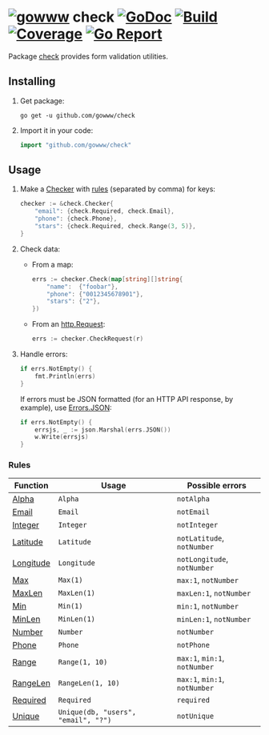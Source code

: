 # [![gowww](https://avatars.githubusercontent.com/u/18078923?s=20)](https://github.com/gowww) check [![GoDoc](https://godoc.org/github.com/gowww/check?status.svg)](https://godoc.org/github.com/gowww/check) [![Build](https://travis-ci.org/gowww/check.svg?branch=master)](https://travis-ci.org/gowww/check) [![Coverage](https://coveralls.io/repos/github/gowww/check/badge.svg?branch=master)](https://coveralls.io/github/gowww/check?branch=master) [![Go Report](https://goreportcard.com/badge/github.com/gowww/check)](https://goreportcard.com/report/github.com/gowww/check)

Package [check](https://godoc.org/github.com/gowww/check) provides form validation utilities.

## Installing

1. Get package:

	```Shell
	go get -u github.com/gowww/check
	```

2. Import it in your code:

	```Go
	import "github.com/gowww/check"
	```

## Usage

1. Make a [Checker](https://godoc.org/github.com/gowww/check#Checker) with [rules](#rules) (separated by comma) for keys:

	```Go
	checker := &check.Checker{
		"email": {check.Required, check.Email},
		"phone": {check.Phone},
		"stars": {check.Required, check.Range(3, 5)},
	}
	```

2. Check data:

	- From a map:
	
		```Go
		errs := checker.Check(map[string][]string{
			"name":  {"foobar"},
			"phone": {"0012345678901"},
			"stars": {"2"},
		})
		```

	- From an [http.Request](https://golang.org/pkg/net/http/#Request):
	
		```Go
		errs := checker.CheckRequest(r)
		```

3. Handle errors:

	```Go
	if errs.NotEmpty() {
		fmt.Println(errs)
	}
	```

	If errors must be JSON formatted (for an HTTP API response, by example), use [Errors.JSON](https://godoc.org/github.com/gowww/check#Errors.JSON):

	```Go
	if errs.NotEmpty() {
		errsjs, _ := json.Marshal(errs.JSON())
		w.Write(errsjs)
	}
	```

### Rules

Function                                                        | Usage                               | Possible errors
----------------------------------------------------------------|-------------------------------------|------------------------------
[Alpha](https://godoc.org/github.com/gowww/check#Alpha)         | `Alpha`                             | `notAlpha`
[Email](https://godoc.org/github.com/gowww/check#Email)         | `Email`                             | `notEmail`
[Integer](https://godoc.org/github.com/gowww/check#Integer)     | `Integer`                           | `notInteger`
[Latitude](https://godoc.org/github.com/gowww/check#Latitude)   | `Latitude`                          | `notLatitude`, `notNumber`
[Longitude](https://godoc.org/github.com/gowww/check#Longitude) | `Longitude`                         | `notLongitude`, `notNumber`
[Max](https://godoc.org/github.com/gowww/check#Max)             | `Max(1)`                            | `max:1`, `notNumber`
[MaxLen](https://godoc.org/github.com/gowww/check#MaxLen)       | `MaxLen(1)`                         | `maxLen:1`, `notNumber`
[Min](https://godoc.org/github.com/gowww/check#Min)             | `Min(1)`                            | `min:1`, `notNumber`
[MinLen](https://godoc.org/github.com/gowww/check#MinLen)       | `MinLen(1)`                         | `minLen:1`, `notNumber`
[Number](https://godoc.org/github.com/gowww/check#Number)       | `Number`                            | `notNumber`
[Phone](https://godoc.org/github.com/gowww/check#Phone)         | `Phone`                             | `notPhone`
[Range](https://godoc.org/github.com/gowww/check#Range)         | `Range(1, 10)`                      | `max:1`, `min:1`, `notNumber`
[RangeLen](https://godoc.org/github.com/gowww/check#RangeLen)   | `RangeLen(1, 10)`                   | `max:1`, `min:1`, `notNumber`
[Required](https://godoc.org/github.com/gowww/check#Required)   | `Required`                          | `required`
[Unique](https://godoc.org/github.com/gowww/check#Unique)       | `Unique(db, "users", "email", "?")` | `notUnique`
